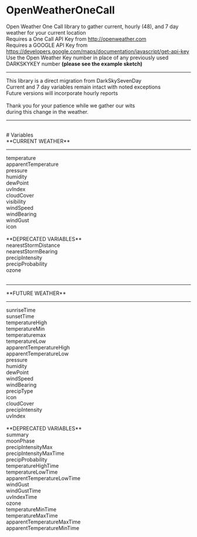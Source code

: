 # OpenWeatherOneCall
Open Weather One Call library to gather current, hourly (48), and 7 day weather for your current location
<br>Requires a One Call API Key from http://openweather.com<br>Requires a GOOGLE API Key from https://developers.google.com/maps/documentation/javascript/get-api-key<br>Use the Open Weather Key number in place of any previously used  DARKSKYKEY number **(please see the example sketch)**
<hr>
This library is a direct migration from DarkSkySevenDay<br>Current and 7 day variables remain intact with noted exceptions<br>Future versions will incorporate hourly reports<br><br>Thank you for your patience while we gather our wits<br>during this change in the weather.<br><hr><br>
# Variables <br>
**CURRENT WEATHER** <hr>
temperature<br>apparentTemperature<br>pressure<br>humidity<br>dewPoint<br>uvIndex<br>cloudCover<br>visibility<br>windSpeed<br>windBearing<br>windGust<br>icon<br><br>
**DEPRECATED VARIABLES**<br>
nearestStormDistance<br>nearestStormBearing<br>precipIntensity<br>precipProbability<br>ozone<br><br><hr>
**FUTURE WEATHER** <hr>
sunriseTime<br>sunsetTime<br>temperatureHigh<br>temperatureMin<br>temperaturemax<br>temperatureLow<br>apparentTemperatureHigh<br>apparentTemperatureLow<br>pressure<br>humidity<br>dewPoint<br>windSpeed<br>windBearing<br>precipType<br>icon<br>cloudCover<br>precipIntensity<br>uvIndex<br><br>
**DEPRECATED VARIABLES**<br>
summary<br>moonPhase<br>precipIntensityMax<br>precipIntensityMaxTime<br>precipProbability<br>temperatureHighTime<br>temperatureLowTime<br>apparentTemperatureLowTime<br>windGust<br>windGustTime<br>uvIndexTime<br>ozone<br>temperatureMinTime<br>temperatureMaxTime<br>apparentTemperatureMaxTime<br>apparentTemperatureMinTime<br><br>

